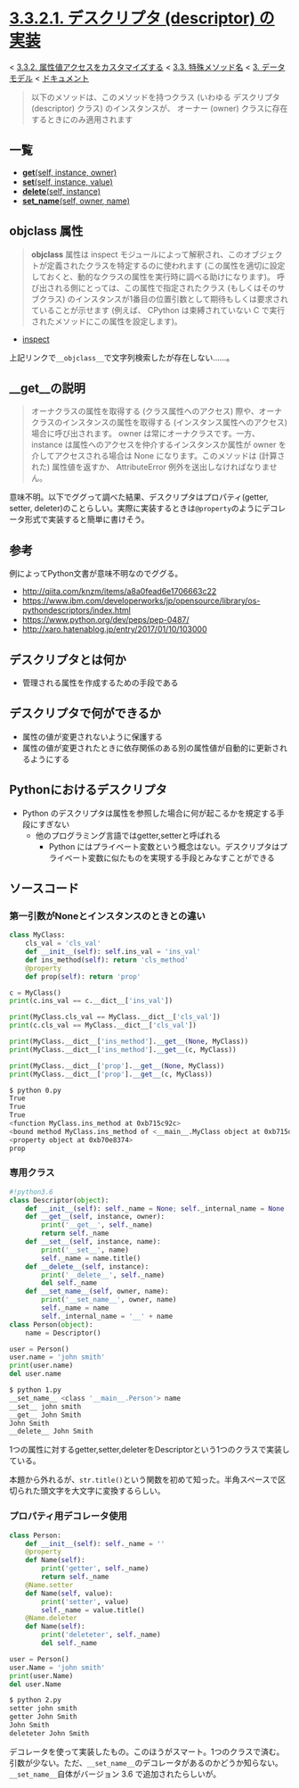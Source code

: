 # [3.3.2.1. デスクリプタ (descriptor) の実装](https://docs.python.jp/3/reference/datamodel.html#implementing-descriptors)

< [3.3.2. 属性値アクセスをカスタマイズする](https://docs.python.jp/3/reference/datamodel.html#customizing-attribute-access) < [3.3. 特殊メソッド名](https://docs.python.jp/3/reference/datamodel.html#special-method-names) < [3. データモデル](https://docs.python.jp/3/reference/datamodel.html#data-model) < [ドキュメント](https://docs.python.jp/3/index.html)

> 以下のメソッドは、このメソッドを持つクラス (いわゆる デスクリプタ(descriptor) クラス) のインスタンスが、 オーナー (owner) クラスに存在するときにのみ適用されます

## 一覧

* [__get__(self, instance, owner)](https://docs.python.jp/3/reference/datamodel.html#object.__get__)
* [__set__(self, instance, value)](https://docs.python.jp/3/reference/datamodel.html#object.__set__)
* [__delete__(self, instance)](https://docs.python.jp/3/reference/datamodel.html#object.__delete__)
* [__set_name__(self, owner, name)](https://docs.python.jp/3/reference/datamodel.html#object.__set_name__)

## __objclass__ 属性

> __objclass__ 属性は inspect モジュールによって解釈され、このオブジェクトが定義されたクラスを特定するのに使われます (この属性を適切に設定しておくと、動的なクラスの属性を実行時に調べる助けになります)。 呼び出される側にとっては、この属性で指定されたクラス (もしくはそのサブクラス) のインスタンスが1番目の位置引数として期待もしくは要求されていることが示せます (例えば、 CPython は束縛されていない C で実行されたメソッドにこの属性を設定します)。

* [inspect](https://docs.python.jp/3/library/inspect.html#module-inspect)

上記リンクで`__objclass__`で文字列検索したが存在しない……。

## __get__の説明

> オーナクラスの属性を取得する (クラス属性へのアクセス) 際や、オーナクラスのインスタンスの属性を取得する (インスタンス属性へのアクセス) 場合に呼び出されます。 owner は常にオーナクラスです。一方、 instance は属性へのアクセスを仲介するインスタンスか属性が owner を介してアクセスされる場合は None になります。このメソッドは (計算された) 属性値を返すか、 AttributeError 例外を送出しなければなりません。

意味不明。以下でググって調べた結果、デスクリプタはプロパティ(getter, setter, deleter)のことらしい。実際に実装するときは`@property`のようにデコレータ形式で実装すると簡単に書けそう。

## 参考

例によってPython文書が意味不明なのでググる。

* http://qiita.com/knzm/items/a8a0fead6e1706663c22
* https://www.ibm.com/developerworks/jp/opensource/library/os-pythondescriptors/index.html
* https://www.python.org/dev/peps/pep-0487/
* http://xaro.hatenablog.jp/entry/2017/01/10/103000

## デスクリプタとは何か

* 管理される属性を作成するための手段である

## デスクリプタで何ができるか

* 属性の値が変更されないように保護する
* 属性の値が変更されたときに依存関係のある別の属性値が自動的に更新されるようにする

## Pythonにおけるデスクリプタ

* Python のデスクリプタは属性を参照した場合に何が起こるかを規定する手段にすぎない
    * 他のプログラミング言語ではgetter,setterと呼ばれる
        * Python にはプライベート変数という概念はない。デスクリプタはプライベート変数に似たものを実現する手段とみなすことができる

## ソースコード

### 第一引数がNoneとインスタンスのときとの違い

```python 
class MyClass:
    cls_val = 'cls_val'
    def __init__(self): self.ins_val = 'ins_val'
    def ins_method(self): return 'cls_method'
    @property
    def prop(self): return 'prop'

c = MyClass()
print(c.ins_val == c.__dict__['ins_val'])

print(MyClass.cls_val == MyClass.__dict__['cls_val'])
print(c.cls_val == MyClass.__dict__['cls_val'])

print(MyClass.__dict__['ins_method'].__get__(None, MyClass))
print(MyClass.__dict__['ins_method'].__get__(c, MyClass))

print(MyClass.__dict__['prop'].__get__(None, MyClass))
print(MyClass.__dict__['prop'].__get__(c, MyClass))
```
```sh
$ python 0.py 
True
True
True
<function MyClass.ins_method at 0xb715c92c>
<bound method MyClass.ins_method of <__main__.MyClass object at 0xb715deec>>
<property object at 0xb70e8374>
prop
```

### 専用クラス

```python
#!python3.6
class Descriptor(object):
    def __init__(self): self._name = None; self._internal_name = None
    def __get__(self, instance, owner):
        print('__get__', self._name)
        return self._name
    def __set__(self, instance, name):
        print('__set__', name)
        self._name = name.title()
    def __delete__(self, instance):
        print('__delete__', self._name)
        del self._name
    def __set_name__(self, owner, name):
        print('__set_name__', owner, name)
        self._name = name
        self._internal_name = '__' + name
class Person(object):
    name = Descriptor()

user = Person()
user.name = 'john smith'
print(user.name)
del user.name
```
```sh
$ python 1.py 
__set_name__ <class '__main__.Person'> name
__set__ john smith
__get__ John Smith
John Smith
__delete__ John Smith
```

1つの属性に対するgetter,setter,deleterをDescriptorという1つのクラスで実装している。

本題から外れるが、`str.title()`という関数を初めて知った。半角スペースで区切られた頭文字を大文字に変換するらしい。

### プロパティ用デコレータ使用

```python
class Person:
    def __init__(self): self._name = ''
    @property
    def Name(self):
        print('getter', self._name)
        return self._name
    @Name.setter
    def Name(self, value):
        print('setter', value)
        self._name = value.title()
    @Name.deleter
    def Name(self):
        print('deleteter', self._name)
        del self._name

user = Person()
user.Name = 'john smith'
print(user.Name)
del user.Name
```
```sh
$ python 2.py 
setter john smith
getter John Smith
John Smith
deleteter John Smith
```

デコレータを使って実装したもの。このほうがスマート。1つのクラスで済む。引数が少ない。ただ、`__set_name__`のデコレータがあるのかどうか知らない。`__set_name__`自体がバージョン 3.6 で追加されたらしいが。

